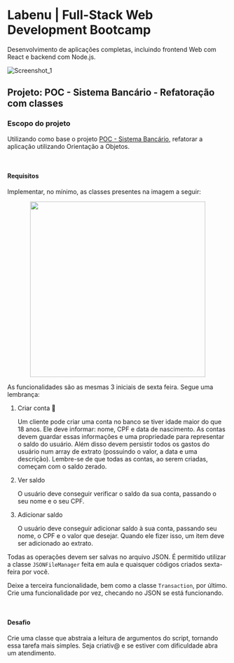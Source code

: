 # Labenu | Full-Stack Web Development Bootcamp
Desenvolvimento de aplicações completas, incluindo frontend Web com React e backend com Node.js.

![Screenshot_1](https://user-images.githubusercontent.com/45580434/79641791-06e1c100-8170-11ea-8ecf-b6c889805d55.png)
<br>

## Projeto: POC - Sistema Bancário - Refatoração com classes

### Escopo do projeto
Utilizando como base o projeto [POC - Sistema Bancário](), refatorar a aplicação utilizando Orientação a Objetos.

<br>

#### Requisitos

Implementar, no mínimo, as classes presentes na imagem a seguir:

<p align="center">
  <img  width='400' src='https://user-images.githubusercontent.com/45580434/80393360-c4626780-8886-11ea-85f3-7f6869b612af.png'>
</p>

As funcionalidades são as mesmas 3 iniciais de sexta feira. Segue uma lembrança:

1. Criar conta 🌚

    Um cliente pode criar uma conta no banco se tiver idade maior do que 18 anos. Ele deve informar: nome, CPF e data de nascimento. As contas devem guardar essas informações e uma propriedade para representar o saldo do usuário. Além disso devem persistir todos os gastos do usuário num array de extrato (possuindo o valor, a data e uma descrição). Lembre-se de que todas as contas, ao serem criadas, começam com o saldo zerado.



2. Ver saldo

    O usuário deve conseguir verificar o saldo da sua conta, passando o seu nome e o seu CPF. 



3. Adicionar saldo

    O usuário deve conseguir adicionar saldo à sua conta, passando seu nome, o CPF e o valor que desejar. Quando ele fizer isso, um item deve ser adicionado ao extrato.

Todas as operações devem ser salvas no arquivo JSON. É permitido utilizar a classe `JSONFileManager` feita em aula e quaisquer códigos criados sexta-feira por você.

Deixe a terceira funcionalidade, bem como a classe `Transaction`, por último. Crie uma funcionalidade por vez, checando no JSON se está funcionando.

<br>

#### Desafio

Crie uma classe que abstraia a leitura de argumentos do script, tornando essa tarefa mais simples. Seja criativ@ e se estiver com dificuldade abra um atendimento.